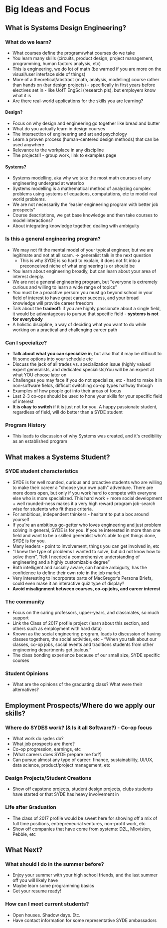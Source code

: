# Big Ideas and Focus

## What is Systems Design Engineering?

### What do we learn?

- What courses define the program/what courses do we take
- You learn many skills (circuits, product design, project management, programming, human factors analysis, etc)
- This is engineering, we do lot of math (be warned if you are more on the visual/user interface side of things)
- More of a theoretical/abstract (math, analysis, modelling) course rather than hands on (bar design projects) - specifically in first years before electives set in - like UofT EngSci (research pls), but employers know what it is
- Are there real-world applications for the skills you are learning?

#### Design?

- Focus on why design and engineering go together like bread and butter
- What do you actually learn in design courses
- The intersection of engineering and art and psychology
- Learn a proven process (human-centered design methods) that can be used anywhere
- Relevance to the workplace in any discipline
- The projects!! - group work, link to examples page

#### Systems?

- Systems modelling, aka why we take the most math courses of any engineering undergrad at waterloo
- Systems modelling is a mathematical method of analyzing complex problems using systems of equations, computations, etc to model real world problems.
- We are not necessarily the “easier engineering program with better job prospects”
- Course descriptions, we get base knowledge and then take courses to model interactions?
- About integrating knowledge together, dealing with ambiguity

### Is this a general engineering program?

- We may not fit the mental model of your typical engineer, but we are legitimate and not at all scam. -> generalist talk in the next question
  - This is why SYDE is so hard to explain, it does not fit into a preconceived niche of what engineering is or should be
- You learn about engineering broadly, but can learn about your area of interest deeply.
- We are not a general engineering program, but "everyone is extremely curious and willing to learn a wide range of topics"
- You must be a proactive person: you must go beyond school in your field of interest to have great career success, and your broad knowledge will provide career freedom
- Talk about the **tradeoff**: if you are highly passionate about a single field, it would be advantageous to pursue that specific field - **systems is not for everybody**
- A holistic discipline, a way of deciding what you want to do while working on a practical and challenging career path

### Can I specialize?

- **Talk about what you can specialize in**, but also that it may be difficult to fit some options into your schedule etc
- Discuss the jack of all trades vs. specialization issue (highly valued expert generalists, and dedicated specialists)You will be an expert at what YOU choose later on
- Challenges you may face if you do not specialize, etc - hard to make it in non-software fields, difficult switching co-op types halfway through
- Examples of how people got into their areas of focus
- Last 2-3 co-ops should be used to hone your skills for your specific field of interest
- **It is okay to switch** if it is just not for you. A happy passionate student, regardless of field, will do better than a SYDE student

### Program History

- This leads to discussion of why Systems was created, and it's credibility as an established program

## What makes a Systems Student?

### SYDE student characteristics

- SYDE is for well rounded, curious and proactive students who are willing to make their career a "choose your own path" adventure. There are more doors open, but only if you work hard to compete with everyone else who is more specialized. This hard work + more social development + well rounded-ness makes it a very high reward program job-search wise for students who fit these criteria.
- For ambitious, independent thinkers - hesitant to put a box around yourself
- If you're an ambitious go-getter who loves engineering and just problem solving in general, SYDE is for you. If you're interested in more than one field and want to be a skilled generalist who's able to get things done, SYDE is for you.
- Many leaders - point to involvement, things you can get involved in, etc
- “I knew the type of problems I wanted to solve, but did not know how to solve them”, “felt I needed a comprehensive understanding of engineering and a highly customizable degree”
- Both intelligent and socially aware, can handle ambiguity, has the confidence to define their own role in the job market
- Very interesting to incorporate parts of MacGregor’s Persona Briefs, could even make it an interactive quiz type of display?
- **Avoid misalignment between courses, co-op jobs, and career interest**

### The community

- Focus on the caring professors, upper-years, and classmates, so much support
- Link the Class of 2017 profile project (learn about this section, and others such as employment with hard data)
- Known as the social engineering program, leads to discussion of having classes togethers, the social activities, etc - “When you talk about our classes, co-op jobs, social events and traditions students from other engineering departments get jealous.”
- The class bonding experience because of our small size, SYDE specific courses

### Student Opinions

- What are the opinions of the graduating class? What were their alternatives?

## Employment Prospects/Where do we apply our skills?

### Where do SYDES work? (& Is it all Software?) - Co-op focus

- What work do sydes do?
- What job prospects are there?
- Co-op progression, earnings, etc
- (What careers does SYDE prepare me for?)
- Can pursue almost any type of career: finance, sustainability, UI/UX, data science, product/project management, etc

### Design Projects/Student Creations

- Show off capstone projects, student design projects, clubs students have started or that SYDE has heavy involvement in

### Life after Graduation

- The class of 2017 profile would be sweet here for showing off a mix of full time positions, entrepreneurial ventures, non-profit work, etc
- Show off companies that have come from systems: D2L, Miovision, Pebble, etc

## What Next?

### What should I do in the summer before?

- Enjoy your summer with your high school friends, and the last summer off you will likely have
- Maybe learn some programming basics
- Get your resume ready!

### How can I meet current students?

- Open houses. Shadow days. Etc.
- Have contact information for some representative SYDE ambassadors

